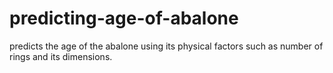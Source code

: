 # predicting-age-of-abalone
predicts the age of the abalone using its physical factors such as number of rings and its dimensions.
